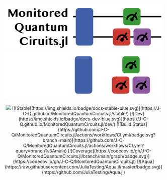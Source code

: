 ![#MonitoredQuantumCircuits.jl](/docs/src/assets/logo.png#gh-light-mode-only "MonitoredQuantumCircuits.jl")
![#MonitoredQuantumCircuits.jl](/docs/src/assets/logo-dark.png#gh-dark-mode-only "MonitoredQuantumCircuits.jl")

<p align="center">
  <img src="https://img.shields.io/badge/docs-stable-blue.svg">
[![Stable](https://img.shields.io/badge/docs-stable-blue.svg)](https://J-C-Q.github.io/MonitoredQuantumCircuits.jl/stable/)
[![Dev](https://img.shields.io/badge/docs-dev-blue.svg)](https://J-C-Q.github.io/MonitoredQuantumCircuits.jl/dev/)
[![Build Status](https://github.com/J-C-Q/MonitoredQuantumCircuits.jl/actions/workflows/CI.yml/badge.svg?branch=main)](https://github.com/J-C-Q/MonitoredQuantumCircuits.jl/actions/workflows/CI.yml?query=branch%3Amain)
[![Coverage](https://codecov.io/gh/J-C-Q/MonitoredQuantumCircuits.jl/branch/main/graph/badge.svg)](https://codecov.io/gh/J-C-Q/MonitoredQuantumCircuits.jl)
[![Aqua](https://raw.githubusercontent.com/JuliaTesting/Aqua.jl/master/badge.svg)](https://github.com/JuliaTesting/Aqua.jl)
</p>
